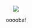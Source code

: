<p align="center">
<img src="https://github.com/ekisu/ekisu/assets/5082637/fd8c7740-f3e0-4883-93c1-bfad59f78a9c"></img>
</p>


<p align="center">ooooba!</p>
